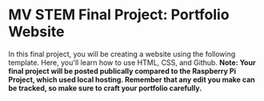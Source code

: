 # MV STEM Final Project: Portfolio Website
In this final project, you will be creating a website using the following template. Here, you'll learn how to use HTML, CSS, and Github. 
**Note: Your final project will be posted publically compared to the Raspberry Pi Project, which used local hosting. Remember that any edit you make can be tracked, so make sure to craft your portfolio carefully.**
